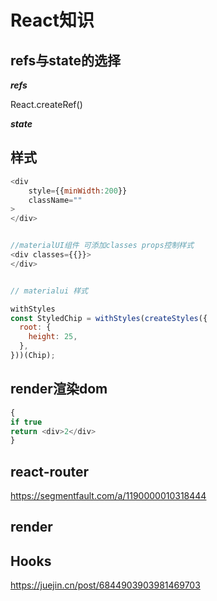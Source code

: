 # React知识

## refs与state的选择

***refs***

React.createRef()

***state***

## 样式

```javascript
<div
    style={{minWidth:200}}
    className=""
>
</div>


//materialUI组件 可添加classes props控制样式
<div classes={{}}>
</div>


// materialui 样式

withStyles
const StyledChip = withStyles(createStyles({
  root: {
    height: 25,
  },
}))(Chip);
```

## render渲染dom

```javascript
{
if true
return <div>2</div>
}
```

## react-router

<https://segmentfault.com/a/1190000010318444>

## render

## Hooks

<https://juejin.cn/post/6844903903981469703>
